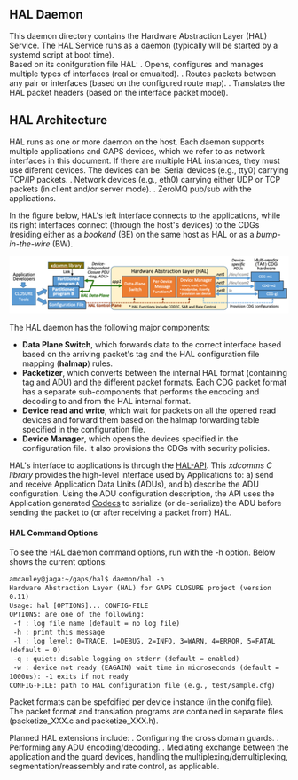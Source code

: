 ## HAL Daemon
This daemon directory contains the Hardware Abstraction Layer (HAL) Service.
The HAL Service runs as a daemon 
(typically will be started by a systemd script at boot time).  
Based on its conifguration file HAL:
. Opens, configures and manages multiple types of interfaces (real or emualted).
. Routes packets between any pair or interfaces (based on the configured route map).
. Translates the HAL packet headers (based on the interface packet model).

## HAL Architecture
HAL runs as one or more daemon on the host. Each daemon supports multiple applications and GAPS devices, which we refer to as network interfaces in this document. If there are multiple HAL instances, they must use diferent devices.
The devices can be:
 Serial devices (e.g., tty0) carrying TCP/IP packets.
. Network devices (e.g., eth0) carrying either UDP or TCP packets (in client and/or server mode).
. ZeroMQ pub/sub with the applications.

In the figure below, HAL's left interface connects to the applications, while its right interfaces connect (through the host's devices) to the CDGs (residing either as a *bookend* (BE) on the same host as HAL or as a *bump-in-the-wire* (BW).

![HAL interfaces between applications and Network Interfaces.](../hal_api.png)

The HAL daemon has the following major components:
- **Data Plane Switch**, which forwards data to the correct interface based based on the arriving packet's tag and the HAL configuration file mapping (**halmap**) rules.
- **Packetizer**, which converts between the internal HAL format (containing tag and ADU) and the different packet formats. Each CDG packet format has a separate sub-components that performs the encoding and decoding to and from the HAL internal format.
- **Device read and write**, which wait for packets on all the opened read devices and forward them based on the halmap forwarding table specified in the configuration file.
- **Device Manager**, which opens the devices specified in the configuration file. It also provisions the CDGs with security policies. 

HAL's interface to applications is through the [HAL-API](../api/). This *xdcomms C library* provides the high-level interface used by Applications to: a) send and receive Application Data Units (ADUs), and b) describe the ADU configuration. Using the ADU configuration description, the API uses the Application generated [Codecs](../appgen/) to serialize (or de-serialize) the ADU before sending the packet to (or after receiving a packet from) HAL.


#### HAL Command Options
To see the HAL daemon command options, run with the -h option.  Below shows the current options:
```
amcauley@jaga:~/gaps/hal$ daemon/hal -h
Hardware Abstraction Layer (HAL) for GAPS CLOSURE project (version 0.11)
Usage: hal [OPTIONS]... CONFIG-FILE
OPTIONS: are one of the following:
 -f : log file name (default = no log file)
 -h : print this message
 -l : log level: 0=TRACE, 1=DEBUG, 2=INFO, 3=WARN, 4=ERROR, 5=FATAL (default = 0)
 -q : quiet: disable logging on stderr (default = enabled)
 -w : device not ready (EAGAIN) wait time in microseconds (default = 1000us): -1 exits if not ready
CONFIG-FILE: path to HAL configuration file (e.g., test/sample.cfg)
```


Packet formats can be spefcified per device instance (in the conifg file). 
The packet format and translation programs are contained in separate files
(packetize_XXX.c and packetize_XXX.h).

Planned HAL extensions include:
. Configuring the cross domain guards.
. Performing any ADU encoding/decoding.
. Mediating  exchange between the application and the guard devices, handling the multiplexing/demultiplexing, segmentation/reassembly and rate control, as applicable.



